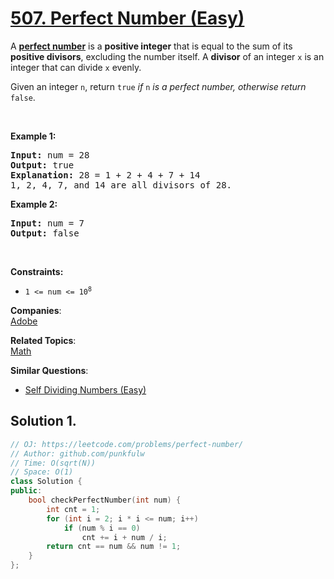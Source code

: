 # [507. Perfect Number (Easy)](https://leetcode.com/problems/perfect-number/)

<p>A <a href="https://en.wikipedia.org/wiki/Perfect_number" target="_blank"><strong>perfect number</strong></a> is a <strong>positive integer</strong> that is equal to the sum of its <strong>positive divisors</strong>, excluding the number itself. A <strong>divisor</strong> of an integer <code>x</code> is an integer that can divide <code>x</code> evenly.</p>

<p>Given an integer <code>n</code>, return <code>true</code><em> if </em><code>n</code><em> is a perfect number, otherwise return </em><code>false</code>.</p>

<p>&nbsp;</p>
<p><strong>Example 1:</strong></p>

<pre><strong>Input:</strong> num = 28
<strong>Output:</strong> true
<strong>Explanation:</strong> 28 = 1 + 2 + 4 + 7 + 14
1, 2, 4, 7, and 14 are all divisors of 28.
</pre>

<p><strong>Example 2:</strong></p>

<pre><strong>Input:</strong> num = 7
<strong>Output:</strong> false
</pre>

<p>&nbsp;</p>
<p><strong>Constraints:</strong></p>

<ul>
	<li><code>1 &lt;= num &lt;= 10<sup>8</sup></code></li>
</ul>


**Companies**:  
[Adobe](https://leetcode.com/company/adobe)

**Related Topics**:  
[Math](https://leetcode.com/tag/math/)

**Similar Questions**:
* [Self Dividing Numbers (Easy)](https://leetcode.com/problems/self-dividing-numbers/)

## Solution 1.

```cpp
// OJ: https://leetcode.com/problems/perfect-number/
// Author: github.com/punkfulw
// Time: O(sqrt(N))
// Space: O(1)
class Solution {
public:
    bool checkPerfectNumber(int num) {
        int cnt = 1;
        for (int i = 2; i * i <= num; i++)
            if (num % i == 0)
                cnt += i + num / i;
        return cnt == num && num != 1;
    }
};
```

